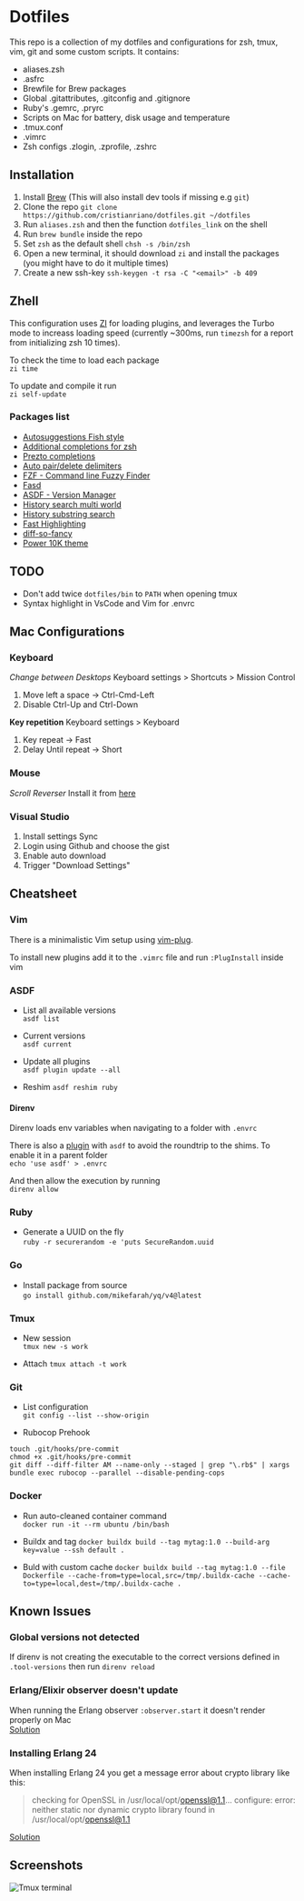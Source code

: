 # Dotfiles

This repo is a collection of my dotfiles and configurations for zsh, tmux, vim, git and some custom scripts.
It contains:

- aliases.zsh
- .asfrc
- Brewfile for Brew packages
- Global .gitattributes, .gitconfig and .gitignore
- Ruby's .gemrc, .pryrc
- Scripts on Mac for battery, disk usage and temperature
- .tmux.conf
- .vimrc
- Zsh configs .zlogin, .zprofile, .zshrc

## Installation

1. Install [Brew](https://brew.sh/) (This will also install dev tools if missing e.g `git`)
2. Clone the repo `git clone https://github.com/cristianriano/dotfiles.git ~/dotfiles`
3. Run `aliases.zsh` and then the function `dotfiles_link` on the shell
4. Run `brew bundle` inside the repo
5. Set `zsh` as the default shell `chsh -s /bin/zsh`
6. Open a new terminal, it should download `zi` and install the packages (you might have to do it multiple times)
7. Create a new ssh-key `ssh-keygen -t rsa -C "<email>" -b 409`

## Zhell

This configuration uses [ZI](https://z-shell.pages.dev/) for loading plugins, and leverages the Turbo mode to
increass loading speed (currently ~300ms, run `timezsh` for a report from initializing zsh 10 times).

To check the time to load each package\
`zi time`

To update and compile it run\
`zi self-update`

### Packages list

- [Autosuggestions Fish style](https://github.com/zsh-users/zsh-autosuggestions)
- [Additional completions for zsh](https://github.com/zsh-users/zsh-completions)
- [Prezto completions](https://github.com/sorin-ionescu/prezto/tree/master/modules/completion)
- [Auto pair/delete delimiters](https://github.com/hlissner/zsh-autopair)
- [FZF - Command line Fuzzy Finder](https://github.com/junegunn/fzf)
- [Fasd](https://github.com/clvv/fasd)
- [ASDF - Version Manager](https://github.com/asdf-vm/asdf)
- [History search multi world](https://github.com/z-shell/history-search-multi-word)
- [History substring search](https://github.com/zsh-users/zsh-history-substring-search)
- [Fast Highlighting](https://github.com/z-shell/fast-syntax-highlighting)
- [diff-so-fancy](https://github.com/so-fancy/diff-so-fancy)
- [Power 10K theme](https://github.com/romkatv/powerlevel10k)

## TODO

- Don't add twice `dotfiles/bin` to `PATH` when opening tmux
- Syntax highlight in VsCode and Vim for .envrc

## Mac Configurations

### Keyboard

_Change between Desktops_
Keyboard settings > Shortcuts > Mission Control
1. Move left a space -> Ctrl-Cmd-Left
2. Disable Ctrl-Up and Ctrl-Down

__Key repetition__
Keyboard settings > Keyboard
1. Key repeat -> Fast
2. Delay Until repeat -> Short

### Mouse

_Scroll Reverser_
Install it from [here](https://pilotmoon.com/scrollreverser/)

### Visual Studio

1. Install settings Sync
2. Login using Github and choose the gist
3. Enable auto download
4. Trigger "Download Settings"

## Cheatsheet

### Vim

There is a minimalistic Vim setup using [vim-plug](https://github.com/junegunn/vim-plug).

To install new plugins add it to the `.vimrc` file and run `:PlugInstall` inside vim

### ASDF
- List all available versions\
`asdf list`

- Current versions\
`asdf current`

- Update all plugins\
`asdf plugin update --all`

- Reshim
`asdf reshim ruby`

#### Direnv

Direnv loads env variables when navigating to a folder with `.envrc`

There is also a [plugin](https://github.com/asdf-community/asdf-direnv) with `asdf` to avoid the roundtrip to the shims. To enable it in a parent folder\
`echo 'use asdf' > .envrc`

And then allow the execution by running\
`direnv allow`

### Ruby
- Generate a UUID on the fly\
`ruby -r securerandom -e 'puts SecureRandom.uuid`

### Go
- Install package from source\
`go install github.com/mikefarah/yq/v4@latest`

### Tmux
- New session\
`tmux new -s work`

- Attach
`tmux attach -t work`

### Git
- List configuration\
`git config --list --show-origin`

- Rubocop Prehook
```
touch .git/hooks/pre-commit
chmod +x .git/hooks/pre-commit
git diff --diff-filter AM --name-only --staged | grep "\.rb$" | xargs bundle exec rubocop --parallel --disable-pending-cops
```

### Docker
- Run auto-cleaned container command\
`docker run -it --rm ubuntu /bin/bash`

- Buildx and tag
`docker buildx build --tag mytag:1.0 --build-arg key=value --ssh default .`

- Buld with custom cache
`docker buildx build --tag mytag:1.0 --file Dockerfile --cache-from=type=local,src=/tmp/.buildx-cache --cache-to=type=local,dest=/tmp/.buildx-cache .`

## Known Issues

### Global versions not detected
If direnv is not creating the executable to the correct versions defined in `.tool-versions` then run `direnv reload`

### Erlang/Elixir observer doesn't update
When running the Erlang observer `:observer.start` it doesn't render properly on Mac\
[Solution](https://github.com/elixir-lang/elixir/issues/9997#issuecomment-624390925)

### Installing Erlang 24
When installing Erlang 24 you get a message error about crypto library like this:
> checking for OpenSSL in /usr/local/opt/openssl@1.1... configure: error: neither static nor dynamic crypto library found in /usr/local/opt/openssl@1.1

[Solution](https://youtu.be/w7JkhGrjnMY?t=94)

## Screenshots

![Tmux terminal](./screenshots/tmux.png)
